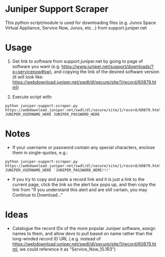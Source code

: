 # Juniper Support Scraper
This python script/module is used for downloading files (e.g. Junos Space Virtual Appliance, Service Now, Junos, etc...) from support.juniper.net

# Usage
1. Get link to software from support.juniper.net by going to page of software you want (e.g. https://www.juniper.net/support/downloads/?p=servicenow#sw), and copying the link of the desired software version (it will look like: https://webdownload.juniper.net/swdl/dl/secure/site/1/record/60879.html)

2. Execute script with:
```
python juniper-support-scraper.py https://webdownload.juniper.net/swdl/dl/secure/site/1/record/60879.html JUNIPER_USERNAME_HERE JUNIPER_PASSWORD_HERE
```

# Notes

 - If your username or password contain any special characters, enclose them in single-quotes, e.g.:
 ```
 python juniper-support-scraper.py https://webdownload.juniper.net/swdl/dl/secure/site/1/record/60879.html JUNIPER_USERNAME_HERE 'JUNIPER_PASSWORD_HERE!!!'
 ```

 - If you try to copy and paste a record link and it is just a link to the current page, click the link so the alert box pops up, and then copy the link from "If you understand this alert and are still certain, you may Continue to Download..."

# Ideas
 - Catalogue the record IDs of the more popular Juniper software, assign names to them, and allow devs to pull based on name rather than the long-winded record ID URL (.e.g. instead of https://webdownload.juniper.net/swdl/dl/secure/site/1/record/60879.html, we could reference it as "Service_Now_15.1R3")

